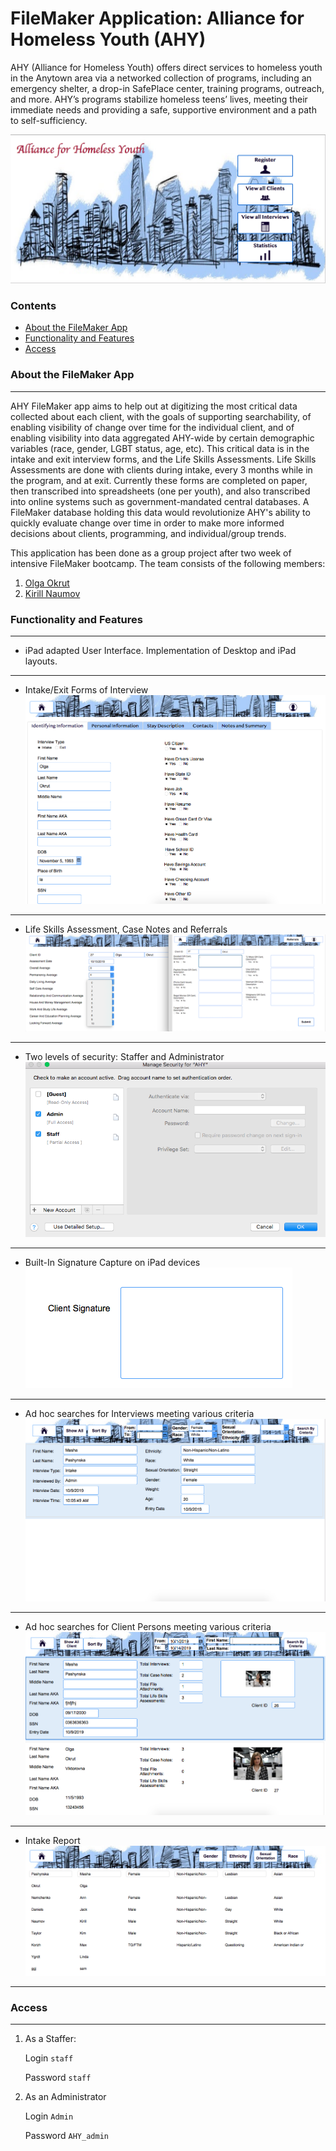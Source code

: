 # FileMaker Application: Alliance for Homeless Youth (AHY)

AHY (Alliance for Homeless Youth) offers direct services to homeless youth in the Anytown area
via a networked collection of programs, including an emergency shelter, a drop-in SafePlace center,
training programs, outreach, and more. AHY’s programs stabilize homeless teens’ lives,
meeting their immediate needs and providing a safe, supportive environment and a path to self-sufficiency.

![HomePage](/img/HomePage.png)

### Contents
* [About the FileMaker App](#About-the-FileMaker-App)
* [Functionality and Features](#Functionality-and-Features)
* [Access](#Access)


### About the FileMaker App
-------------------------------
AHY FileMaker app aims to help out at digitizing the most critical data collected about each client,
with the goals of supporting searchability, of enabling visibility of change over time
for the individual client, and of enabling visibility into data aggregated AHY-wide by certain
demographic variables (race, gender, LGBT status, age, etc). This critical data is in the intake
and exit interview forms, and the Life Skills Assessments. Life Skills Assessments are done with clients
during intake, every 3 months while in the program, and at exit.
Currently these forms are completed on paper, then transcribed into spreadsheets (one per youth),
and also transcribed into online systems such as government-mandated central databases.
A FileMaker database holding this data would revolutionize AHY's ability to quickly evaluate change
over time in order to make more informed decisions about clients, programming, and individual/group trends.

This application has been done as a group project after two week of intensive FileMaker bootcamp. The team consists of the following members:
1. [Olga Okrut][1]
2. [Kirill Naumov][2]

### Functionality and Features
----------------------------------
* iPad adapted User Interface. Implementation of Desktop and iPad layouts.
----------------------------------
* Intake/Exit Forms of Interview
![Intake_Exit_Inter](/img/Intake_Exit_Inter.png)
-----------------------------------------------------
* Life Skills Assessment, Case Notes and Referrals
![LSAss_CN_Ref](/img/LSAss_CN_Ref.png)
-------------------------------------------------------
* Two levels of security: Staffer and Administrator
![Security](/img/Security.png)
-------------------------------------------------------
* Built-In Signature Capture on iPad devices
![Signature](/img/Signature.png)
-------------------------------------------------------------
* Ad hoc searches for Interviews meeting various criteria
![SearchByInterview](/img/SearchByInterview.png)
--------------------------------------------------------------
* Ad hoc searches for Client Persons meeting various criteria
![SearchByClient](/img/SearchByClient.png)
------------------------------------------------------------------
* Intake Report
![Report](/img/Report.png)
--------------------------------------------------------------------

### Access
----------------------
1. As a Staffer:

    Login `staff`
  
    Password `staff`
  
2. As an Administrator

    Login `Admin`
  
    Password `AHY_admin`

[1]: https://github.com/olgOk
[2]: https://github.com/KirillVNaumov
